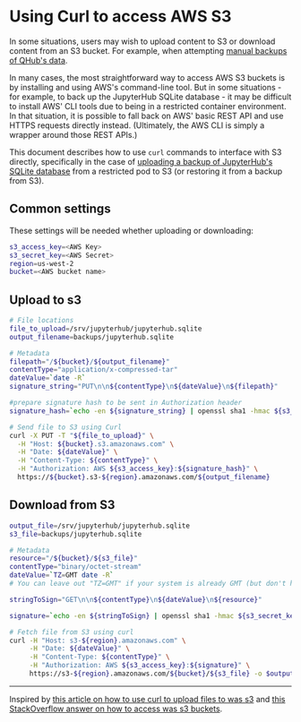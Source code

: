 # Using Curl to access AWS S3

In some situations, users may wish to upload content to S3 or download content from an S3 bucket. For example, when attempting [manual backups of QHub's data](./backup.md).

In many cases, the most straightforward way to access AWS S3 buckets is by installing and using AWS's command-line tool. But in some situations - for example, to back up the JupyterHub SQLite database - it may be difficult to install AWS' CLI tools due to being in a restricted container environment. In that situation, it is possible to fall back on AWS' basic REST API and use HTTPS requests directly instead. (Ultimately, the AWS CLI is simply a wrapper around those REST APIs.)

This document describes how to use `curl` commands to interface with S3 directly, specifically in the case of [uploading a backup of JupyterHub's SQLite database](./backup.md) from a restricted pod to S3
(or restoring it from a backup from S3).

## Common settings

These settings will be needed whether uploading or downloading:

```bash
s3_access_key=<AWS Key>
s3_secret_key=<AWS Secret>
region=us-west-2
bucket=<AWS bucket name>
```

## Upload to s3

```bash
# File locations
file_to_upload=/srv/jupyterhub/jupyterhub.sqlite
output_filename=backups/jupyterhub.sqlite

# Metadata
filepath="/${bucket}/${output_filename}"
contentType="application/x-compressed-tar"
dateValue=`date -R`
signature_string="PUT\n\n${contentType}\n${dateValue}\n${filepath}"

#prepare signature hash to be sent in Authorization header
signature_hash=`echo -en ${signature_string} | openssl sha1 -hmac ${s3_secret_key} -binary | base64`

# Send file to S3 using Curl
curl -X PUT -T "${file_to_upload}" \
  -H "Host: ${bucket}.s3.amazonaws.com" \
  -H "Date: ${dateValue}" \
  -H "Content-Type: ${contentType}" \
  -H "Authorization: AWS ${s3_access_key}:${signature_hash}" \
  https://${bucket}.s3-${region}.amazonaws.com/${output_filename}
```

## Download from S3

```bash
output_file=/srv/jupyterhub/jupyterhub.sqlite
s3_file=backups/jupyterhub.sqlite

# Metadata
resource="/${bucket}/${s3_file}"
contentType="binary/octet-stream"
dateValue=`TZ=GMT date -R`
# You can leave out "TZ=GMT" if your system is already GMT (but don't have to)

stringToSign="GET\n\n${contentType}\n${dateValue}\n${resource}"

signature=`echo -en ${stringToSign} | openssl sha1 -hmac ${s3_secret_key} -binary | base64`

# Fetch file from S3 using curl
curl -H "Host: s3-${region}.amazonaws.com" \
     -H "Date: ${dateValue}" \
     -H "Content-Type: ${contentType}" \
     -H "Authorization: AWS ${s3_access_key}:${signature}" \
     https://s3-${region}.amazonaws.com/${bucket}/${s3_file} -o $output_file
```


---
Inspired by [this article on how to use curl to upload files to was s3](https://www.gyanblog.com/aws/how-upload-aws-s3-curl/) and [this StackOverflow answer on how to access was s3 buckets](https://stackoverflow.com/a/57516606/2792760).
